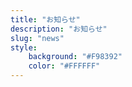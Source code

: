 ```yaml
---
title: "お知らせ"
description: "お知らせ"
slug: "news"
style:
    background: "#F98392"
    color: "#FFFFFF"
---
```

